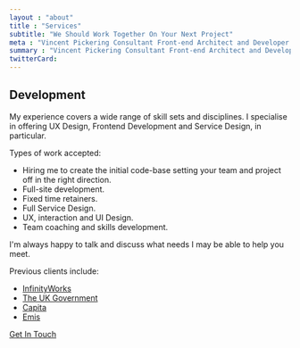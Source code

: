 ```yaml
---
layout : "about"
title : "Services"
subtitle: "We Should Work Together On Your Next Project"
meta : "Vincent Pickering Consultant Front-end Architect and Developer Services"
summary : "Vincent Pickering Consultant Front-end Architect and Developer Services"
twitterCard:
---
```


## Development

My experience covers a wide range of skill sets and disciplines. I specialise in offering UX Design, Frontend Development and Service Design, in particular.

Types of work accepted:

- Hiring me to create the initial code-base setting your team and project off in the right direction.
- Full-site development.
- Fixed time retainers.
- Full Service Design.
- UX, interaction and UI Design.
- Team coaching and skills development.

I'm always happy to talk and discuss what needs I may be able to help you meet.

Previous clients include:

- [InfinityWorks](https://infinityworks.com)
- [The UK Government](https://gov.uk)
- [Capita](https://capita.com)
- [Emis](https://www.emishealth.com/home)

<a href="mailto:{{site.data.author.email}}" class="dib bg-red hover-red white rm-underline pa1 br-fixed-2">Get In Touch</a>
